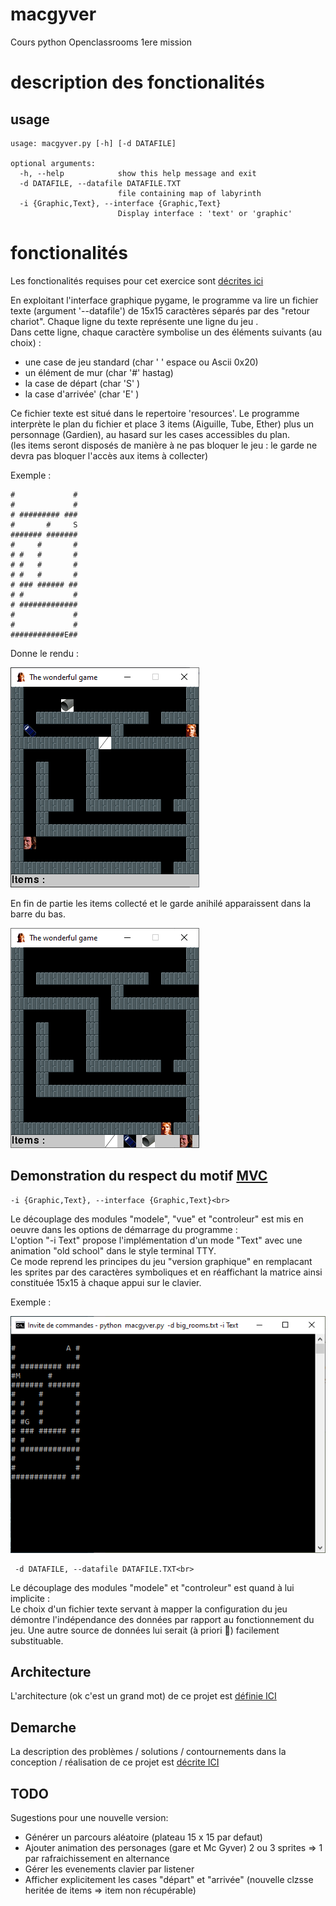 # macgyver
Cours python Openclassrooms 1ere mission

# description des fonctionalités
## usage
````
usage: macgyver.py [-h] [-d DATAFILE]

optional arguments:
  -h, --help            show this help message and exit
  -d DATAFILE, --datafile DATAFILE.TXT
                        file containing map of labyrinth
  -i {Graphic,Text}, --interface {Graphic,Text}
                        Display interface : 'text' or 'graphic'
````
# fonctionalités
Les fonctionalités requises pour cet exercice sont [décrites ici](https://openclassrooms.com/fr/projects/156/assignment)

En exploitant l'interface graphique pygame, le programme va lire un fichier texte (argument '--datafile') 
de 15x15 caractères séparés par des "retour chariot". Chaque ligne du texte représente une ligne du jeu .<br>
Dans cette ligne, chaque caractère symbolise un des éléments suivants (au choix) :
- une case de jeu standard (char ' ' espace ou Ascii 0x20)
- un élément de mur (char '#' hastag)
- la case de départ (char 'S' )
- la case d'arrivée' (char 'E' )

Ce fichier texte est situé dans le repertoire 'resources'.
Le programme interprète le plan du fichier et place 3 items (Aiguille, Tube, Ether) plus un personnage (Gardien), au hasard sur les cases accessibles du plan.<br>
(les items seront disposés de manière à ne pas bloquer le jeu : le garde ne devra pas bloquer l'accès aux items à collecter)

Exemple :
````
#             #
#             #
# ######### ###
#       #     S
####### #######
#     #       #
# #   #       #
# #   #       #
# #   #       #
# ### ###### ##
# #           #
# #############
#             #
#             #
############E##
````
Donne le rendu :

![Rendu](https://raw.githubusercontent.com/jean-charles-gibier/macgyver/develop/docs/Exemple1.png)

En fin de partie les items collecté et le garde anihilé apparaissent dans la barre du bas.

![Rendu](https://raw.githubusercontent.com/jean-charles-gibier/macgyver/develop/docs/Exemple2.png)


## Demonstration du respect du motif [MVC](https://fr.wikipedia.org/wiki/Mod%C3%A8le-vue-contr%C3%B4leur)

````
-i {Graphic,Text}, --interface {Graphic,Text}<br>
````
Le découplage des modules "modele", "vue" et "controleur" est mis en oeuvre dans les options de démarrage du programme :<br>
L'option "-i Text" propose l'implémentation d'un mode "Text" avec une animation "old school" dans le style terminal TTY.<br>
Ce mode reprend les principes du jeu "version graphique" en remplacant les sprites par des caractères symboliques et en réaffichant la matrice ainsi constituée 15x15 à chaque appui sur le clavier.<br>

Exemple :

![Rendu](https://raw.githubusercontent.com/jean-charles-gibier/macgyver/develop/docs/Exemple3.png)


```` 
 -d DATAFILE, --datafile DATAFILE.TXT<br>
````
Le découplage des modules "modele" et "controleur" est quand à lui implicite :<br>
Le choix d'un fichier texte servant à mapper la configuration du jeu  démontre l'indépendance des données par rapport au fonctionnement du jeu. Une autre source de données lui serait (à priori :grimacing:) facilement substituable.


## Architecture 

L'architecture (ok c'est un grand mot) de ce projet est [définie ICI](https://github.com/jean-charles-gibier/macgyver/blob/master/docs/architecture.md) 

## Demarche

La description des problèmes / solutions / contournements dans la conception / réalisation de ce projet est [décrite ICI](https://github.com/jean-charles-gibier/macgyver/blob/master/docs/P03_02_Demarche.pdf) 


## TODO

Sugestions pour une nouvelle version:
- Générer un parcours aléatoire (plateau 15 x 15 par defaut)
- Ajouter animation des personages (gare  et Mc Gyver) 2 ou 3 sprites => 1 par rafraichissement en alternance 
- Gérer les evenements clavier par listener
- Afficher explicitement les cases "départ" et "arrivée" (nouvelle clzsse heritée de items => item non récupérable)
